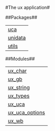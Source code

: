 

#The ux application#


##Packages##


<table width="100%" border="0" summary="list of packages"><tr><td><a href="uca/package-summary.md" class="package">uca</a></td></tr><tr><td><a href="unidata/package-summary.md" class="package">unidata</a></td></tr><tr><td><a href="utils/package-summary.md" class="package">utils</a></td></tr></table>



##Modules##


<table width="100%" border="0" summary="list of modules">
<tr><td><a href="ux_char.md" class="module">ux_char</a></td></tr>
<tr><td><a href="ux_gb.md" class="module">ux_gb</a></td></tr>
<tr><td><a href="ux_string.md" class="module">ux_string</a></td></tr>
<tr><td><a href="ux_types.md" class="module">ux_types</a></td></tr>
<tr><td><a href="ux_uca.md" class="module">ux_uca</a></td></tr>
<tr><td><a href="ux_uca_options.md" class="module">ux_uca_options</a></td></tr>
<tr><td><a href="ux_wb.md" class="module">ux_wb</a></td></tr></table>

